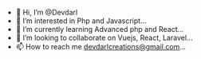 - 👋 Hi, I’m @Devdarl
- 👀 I’m interested in Php and Javascript...
- 🌱 I’m currently learning Advanced php and React...
- 💞️ I’m looking to collaborate on Vuejs, React, Laravel...
- 📫 How to reach me devdarlcreations@gmail.com...

<!---
Devdarl/Devdarl is a ✨ special ✨ repository because its `README.md` (this file) appears on your GitHub profile.
You can click the Preview link to take a look at your changes.
--->
